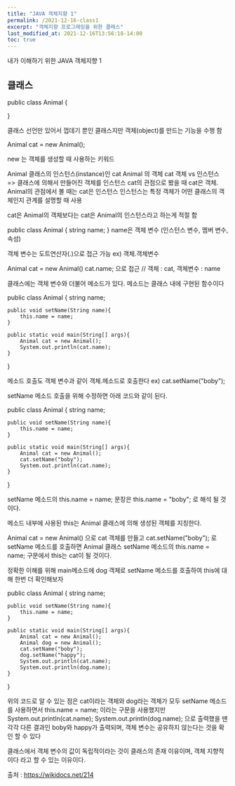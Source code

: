 ```yaml
---
title: "JAVA 객체지향 1"
permalink: /2021-12-16-class1
excerpt: "객체지향 프로그래밍을 위한 클래스"
last_modified_at: 2021-12-16T13:56:18-14:00
toc: true
---
```

내가 이해하기 위한 JAVA 객체지향 1
## 클래스

public class Animal {

}

클래스 선언만 있어서 껍데기 뿐인 클래스지만 객체(object)를 만드는 기능을 수행 함


Animal cat = new Animal();

new 는 객체를 생성할 때 사용하는 키워드

Animal 클래스의 인스턴스(instance)인 cat
Animal 의 객체 cat
객체 vs 인스턴스 => 클래스에 의해서 만들어진 객체를 인스턴스
cat의 관점으로 봤을 때 cat은 객체. Animal의 관점에서 볼 때는 cat은 인스턴스
인스턴스는 특정 객체가 어떤 클래스의 객체인지 관계를 설명할 때 사용

cat은 Animal의 객체보다는 cat은 Animal의 인스턴스라고 하는게 적절 함

public class Animal {
	string name;
}
name은 객체 변수 (인스턴스 변수, 멤버 변수, 속성)

객체 변수는 도트연산자(.)으로 접근 가능
ex) 객체.객체변수

Animal cat = new Animal()
cat.name; 으로 접근 // 객체 : cat, 객체변수 : name

클래스에는 객체 변수와 더불어 메소드가 있다. 
메소드는 클래스 내에 구현된 함수이다

public class Animal {
	string name;
	
	public void setName(String name){
		this.name = name;
	}

	public static void main(String[] args){
		Animal cat = new Animal();
		System.out.println(cat.name);
	}
}

메소드 호출도 객체 변수과 같이 객체.메소드로 호출한다
ex) cat.setName("boby");

setName 메소드 호출을 위해 수정하면 아래 코드와 같이 된다.

public class Animal {
	string name;
	
	public void setName(String name){
		this.name = name;
	}

	public static void main(String[] args){
		Animal cat = new Animal();
		cat.setName("boby");
		System.out.println(cat.name);
	}
}

setName 메소드의 this.name = name; 문장은 this.name = "boby"; 로 해석 될 것이다.

메소드 내부에 사용된 this는 Animal 클래스에 의해 생성된 객체를 지칭한다.

Animal cat = new Animal() 으로 cat 객체를 만들고 cat.setName("boby"); 로 setName 메소드를 호출하면
Animal 클래스 setName 메소드의 this.name = name; 구문에서 this는 cat이 될 것이다.

정확한 이해를 위해 main메소드에 dog 객체로 setName 메소드를 호출하여 this에 대해 한번 더 확인해보자

public class Animal {
	string name;
	
	public void setName(String name){
		this.name = name;
	}

	public static void main(String[] args){
		Animal cat = new Animal();
		Animal dog = new Animal();
		cat.setName("boby");
		dog.setName("happy");
		System.out.println(cat.name);
		System.out.println(dog.name);
	}
}

위의 코드로 알 수 있는 점은 cat이라는 객체와 dog라는 객체가 모두 setName 메소드를 사용하면서
this.name = name; 이라는 구문을 사용했지만 
System.out.println(cat.name);
System.out.println(dog.name);
으로 출력했을 땐 각각 다른 결과인 boby와 happy가 출력되며, 객체 변수는 공유하지 않는다는 것을 확인 할 수 있다

클래스에서 객체 변수의 값이 독립적이라는 것이 클래스의 존재 이유이며, 객체 지향적이다 라고 할 수 있는 이유이다.


출처 : https://wikidocs.net/214